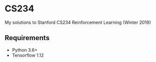 # CS234
My solutions to Stanford CS234 Reinforcement Learning (Winter 2019)


## Requirements

- Python 3.6+
- Tensorflow 1.12

